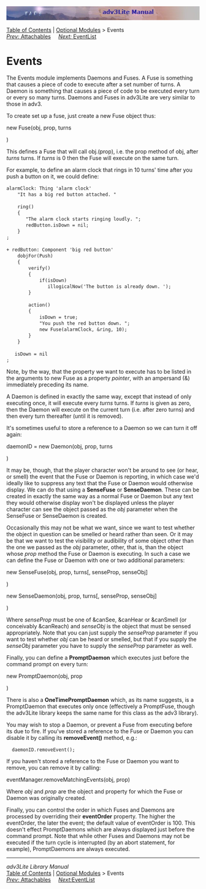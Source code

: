 ---
---
<div class="topbar">

<img src="topbar.jpg" data-border="0" />

</div>

<div class="nav">

<a href="toc.html" class="nav">Table of Contents</a> \|
<a href="optional.html" class="nav">Optional Modules</a> \> Events  
<span class="navnp"><a href="attachable.html" class="nav"><em>Prev:</em> Attachables</a>
    <a href="eventlist.html" class="nav"><em>Next:</em> EventList</a>    
</span>

</div>

<div class="main">

# Events

The Events module implements Daemons and Fuses. A
<span id="fuse_idx">Fuse</span> is something that causes a piece of code
to execute after a set number of turns. A Daemon is something that
causes a piece of code to be executed every turn or every so many turns.
Daemons and Fuses in adv3Lite are very similar to those in adv3.

To create set up a fuse, just create a new Fuse object thus:

<span class="synLit">new
Fuse(</span><span class="synPar">obj</span><span class="synLit">,
</span><span class="synPar">prop</span><span class="synLit">,
</span><span class="synPar">turns</span>

<span class="synLit">)</span>

This defines a Fuse that will call <span class="code">obj.(prop)</span>,
i.e. the prop method of obj, after *turns* turns. If *turns* is 0 then
the Fuse will execute on the same turn.

For example, to define an alarm clock that rings in 10 turns' time after
you push a button on it, we could define:

<div class="code">

    alarmClock: Thing 'alarm clock'
        "It has a big red button attached. "
        
        ring() 
        {
           "The alarm clock starts ringing loudly. ";
           redButton.isDown = nil;
        }
    ;

    + redButton: Component 'big red button'
        dobjFor(Push)
        {
            verify()
            { 
                if(isDown)
                   illogicalNow('The button is already down. ');
            }
          
            action()
            {
                isDown = true;
                "You push the red button down. ";
                new Fuse(alarmClock, &ring, 10);
            }
        }
       
       isDown = nil
    ;

</div>

Note, by the way, that the property we want to execute has to be listed
in the arguments to <span class="code">new Fuse</span> as a property
*pointer*, with an ampersand (&) immediately preceding its name.

A <span id="daemon-idx">Daemon</span> is defined in exactly the same
way, except that instead of only executing once, it will execute every
*turns* turns. If *turns* is given as zero, then the Daemon will execute
on the current turn (i.e. after zero turns) and then every turn
thereafter (until it is removed).

It's sometimes useful to store a reference to a Daemon so we can turn it
off again:

<span class="synPar">daemonID</span><span class="synLit"> = new
Daemon(</span><span class="synPar">obj</span><span class="synLit">,
</span><span class="synPar">prop</span><span class="synLit">,
</span><span class="synPar">turns</span>

<span class="synLit">)</span>

It may be, though, that the player character won't be around to see (or
hear, or smell) the event that the Fuse or Daemon is reporting, in which
case we'd ideally like to suppress any text that the Fuse or Daemon
would otherwise display. We can do that using a **SenseFuse** or
**SenseDaemon**. These can be created in exactly the same way as a
normal Fuse or Daemon but any text they would otherwise display won't be
displayed unless the player character can see the object passed as the
*obj* parameter when the SenseFuse or SenseDaemon is created.

Occasionally this may not be what we want, since we want to test whether
the object in question can be smelled or heard rather than seen. Or it
may be that we want to test the visibility or audibility of some object
other than the one we passed as the *obj* parameter, other, that is,
than the object whose *prop* method the Fuse or Daemon is executing. In
such a case we can define the Fuse or Daemon with one or two additional
parameters:

<span class="synLit">new
<span id="sensefuse-idx">SenseFuse</span>(</span><span class="synPar">obj</span><span class="synLit">,
</span><span class="synPar">prop</span><span class="synLit">,
</span><span class="synPar">turns</span><span class="synMark">\[,
senseProp, senseObj\]</span>

<span class="synLit">)</span>

<span class="synLit">new
<span id="sensedaemon">SenseDaemon</span>(</span><span class="synPar">obj</span><span class="synLit">,
</span><span class="synPar">prop</span><span class="synLit">,
</span><span class="synPar">turns</span><span class="synMark">\[,
senseProp, senseObj\]</span>

<span class="synLit">)</span>

Where *senseProp* must be one of &canSee, &canHear or &canSmell (or
conceivably &canReach) and *senseObj* is the object that must be sensed
appropriately. Note that you can just supply the *senseProp* parameter
if you want to test whether *obj* can be heard or smelled, but that if
you supply the *senseObj* parameter you have to supply the *senseProp*
parameter as well.

<span id="promptdaemon"></span>

Finally, you can define a **PromptDaemon** which executes just before
the command prompt on every turn:

<span class="synLit">new
PromptDaemon(</span><span class="synPar">obj</span><span class="synLit">,
</span><span class="synPar">prop</span>

<span class="synLit">)</span>

There is also a **OneTimePromptDaemon** which, as its name suggests, is
a PromptDaemon that executes only once (effectively a PromptFuse, though
the adv3Lite library keeps the same name for this class as the adv3
library).

You may wish to stop a Daemon, or prevent a Fuse from executing before
its due to fire. If you've stored a reference to the Fuse or Daemon you
can disable it by calling its **removeEvent()** method, e.g.:

<div class="code">

      daemonID.removeEvent();

</div>

If you haven't stored a reference to the Fuse or Daemon you want to
remove, you can remove it by calling:

<span class="synLit">eventManager.removeMatchingEvents(</span><span class="synPar">obj</span><span class="synLit">,
</span><span class="synPar">prop</span><span class="synLit">)</span>

Where *obj* and *prop* are the object and property for which the Fuse or
Daemon was originally created.

Finally, you can control the order in which Fuses and Daemons are
processed by overriding their **eventOrder** property. The higher the
<span class="code">eventOrder</span>, the later the event; the default
value of <span class="code">eventOrder</span> is 100. This doesn't
effect <span class="code">PromptDaemons</span> which are always
displayed just before the command prompt. Note that while other Fuses
and Daemons may not be executed if the turn cycle is interrupted (by an
<span class="code">abort</span> statement, for example), PromptDaemons
are always executed.

</div>

------------------------------------------------------------------------

<div class="navb">

*adv3Lite Library Manual*  
<a href="toc.html" class="nav">Table of Contents</a> \|
<a href="optional.html" class="nav">Optional Modules</a> \> Events  
<span class="navnp"><a href="attachable.html" class="nav"><em>Prev:</em> Attachables</a>
    <a href="eventlist.html" class="nav"><em>Next:</em>EventList</a>    
</span>

</div>
